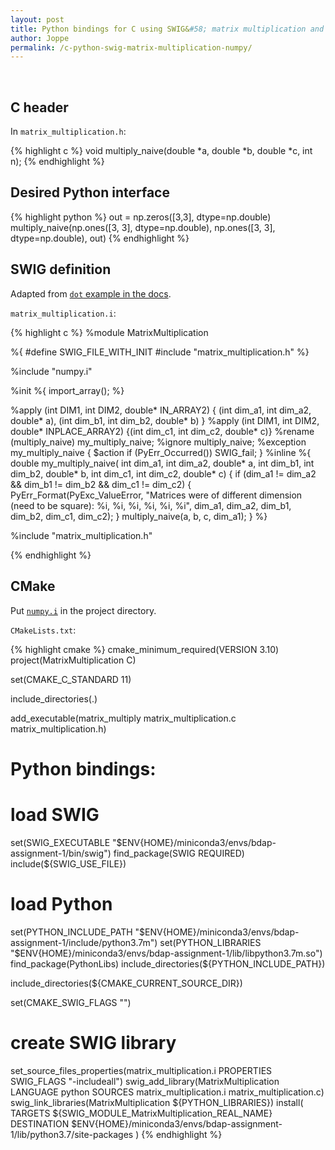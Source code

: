 ```yaml
---
layout: post
title: Python bindings for C using SWIG&#58; matrix multiplication and numpy.i
author: Joppe
permalink: /c-python-swig-matrix-multiplication-numpy/
---
```


<div class="post-intro">
<p>
</p>
</div>

<br/>
<div class="post-line"></div>

## C header

In `matrix_multiplication.h`:

{% highlight c %}
void multiply_naive(double *a, double *b, double *c, int n);
{% endhighlight %}

## Desired Python interface

{% highlight python %}
out = np.zeros([3,3], dtype=np.double)
multiply_naive(np.ones([3, 3], dtype=np.double), np.ones([3, 3], dtype=np.double), out)
{% endhighlight %}

## SWIG definition

Adapted from [`dot` example in the docs](https://docs.scipy.org/doc/numpy/reference/swig.interface-file.html?highlight=array#beyond-the-provided-typemaps).

`matrix_multiplication.i`:

{% highlight c %}
%module MatrixMultiplication

%{
#define SWIG_FILE_WITH_INIT
#include "matrix_multiplication.h"
%}

%include "numpy.i"

%init %{
import_array();
%}

%apply (int DIM1, int DIM2, double* IN_ARRAY2) {
  (int dim_a1, int dim_a2, double* a),
  (int dim_b1, int dim_b2, double* b)
}
%apply (int DIM1, int DIM2, double* INPLACE_ARRAY2) {(int dim_c1, int dim_c2, double* c)}
%rename (multiply_naive) my_multiply_naive;
%ignore multiply_naive;
%exception my_multiply_naive {
    $action
    if (PyErr_Occurred()) SWIG_fail;
}
%inline %{
double my_multiply_naive(
    int dim_a1, int dim_a2, double* a,
    int dim_b1, int dim_b2, double* b,
    int dim_c1, int dim_c2, double* c) {
  if (dim_a1 != dim_a2 && dim_b1 != dim_b2 && dim_c1 != dim_c2) {
    PyErr_Format(PyExc_ValueError,
                 "Matrices were of different dimension (need to be square): %i, %i, %i, %i, %i, %i",
                 dim_a1, dim_a2, dim_b1, dim_b2, dim_c1, dim_c2);
  }
  multiply_naive(a, b, c, dim_a1);
}
%}

%include "matrix_multiplication.h"

{% endhighlight %}

## CMake
Put [`numpy.i`](https://github.com/numpy/numpy/blob/master/tools/swig/numpy.i) in the project directory.

`CMakeLists.txt`:

{% highlight cmake %}
cmake_minimum_required(VERSION 3.10)
project(MatrixMultiplication C)

set(CMAKE_C_STANDARD 11)

include_directories(.)

add_executable(matrix_multiply
        matrix_multiplication.c
        matrix_multiplication.h)

# Python bindings:
# load SWIG
set(SWIG_EXECUTABLE "$ENV{HOME}/miniconda3/envs/bdap-assignment-1/bin/swig")
find_package(SWIG REQUIRED)
include(${SWIG_USE_FILE})

# load Python
set(PYTHON_INCLUDE_PATH "$ENV{HOME}/miniconda3/envs/bdap-assignment-1/include/python3.7m")
set(PYTHON_LIBRARIES "$ENV{HOME}/miniconda3/envs/bdap-assignment-1/lib/libpython3.7m.so")
find_package(PythonLibs)
include_directories(${PYTHON_INCLUDE_PATH})

include_directories(${CMAKE_CURRENT_SOURCE_DIR})

set(CMAKE_SWIG_FLAGS "")

# create SWIG library
set_source_files_properties(matrix_multiplication.i PROPERTIES SWIG_FLAGS "-includeall")
swig_add_library(MatrixMultiplication LANGUAGE python SOURCES matrix_multiplication.i matrix_multiplication.c)
swig_link_libraries(MatrixMultiplication ${PYTHON_LIBRARIES})
install(
        TARGETS ${SWIG_MODULE_MatrixMultiplication_REAL_NAME}
        DESTINATION $ENV{HOME}/miniconda3/envs/bdap-assignment-1/lib/python3.7/site-packages
)
{% endhighlight %}


